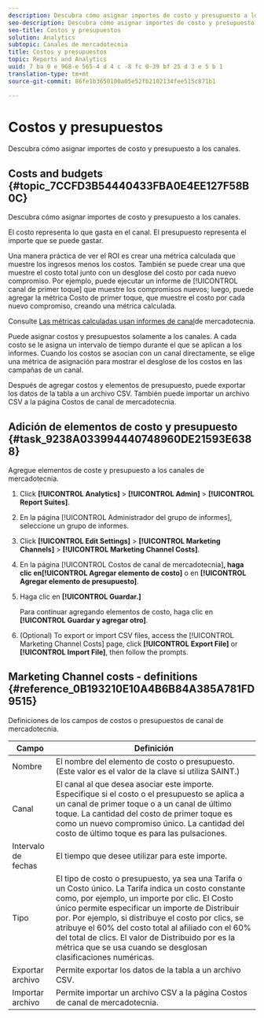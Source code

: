 ```yaml
---
description: Descubra cómo asignar importes de costo y presupuesto a los canales.
seo-description: Descubra cómo asignar importes de costo y presupuesto a los canales.
seo-title: Costos y presupuestos
solution: Analytics
subtopic: Canales de mercadotecnia
title: Costos y presupuestos
topic: Reports and Analytics
uuid: 7 ba 0 e 968-e 565-4 d 4 c -8 fc 0-39 bf 25 d 3 e 5 b 1
translation-type: tm+mt
source-git-commit: 86fe1b3650100a05e52fb2102134fee515c871b1

---
```



# Costos y presupuestos

Descubra cómo asignar importes de costo y presupuesto a los canales.

## Costs and budgets {#topic_7CCFD3B54440433FBA0E4EE127F58B0C}

Descubra cómo asignar importes de costo y presupuesto a los canales.

El costo representa lo que gasta en el canal. El presupuesto representa el importe que se puede gastar.

Una manera práctica de ver el ROI es crear una métrica calculada que muestre los ingresos menos los costos. También se puede crear una que muestre el costo total junto con un desglose del costo por cada nuevo compromiso. Por ejemplo, puede ejecutar un informe de [!UICONTROL canal de primer toque] que muestre los compromisos nuevos; luego, puede agregar la métrica Costo de primer toque, que muestre el costo por cada nuevo compromiso, creando una métrica calculada.

Consulte [Las métricas calculadas usan informes de canal](../../components/c-marketing-channels/c-channel-calc-metrics.md#topic_4521D324A79E43EF99E69FCDE1E92F74)de mercadotecnia.

Puede asignar costos y presupuestos solamente a los canales. A cada costo se le asigna un intervalo de tiempo durante el que se aplican a los informes. Cuando los costos se asocian con un canal directamente, se elige una métrica de asignación para mostrar el desglose de los costos en las campañas de un canal.

Después de agregar costos y elementos de presupuesto, puede exportar los datos de la tabla a un archivo CSV. También puede importar un archivo CSV a la página Costos de canal de mercadotecnia.

## Adición de elementos de costo y presupuesto {#task_9238A033994440748960DE21593E6388}

Agregue elementos de coste y presupuesto a los canales de mercadotecnia.

1. Click **[!UICONTROL Analytics]** &gt; **[!UICONTROL Admin]** &gt; **[!UICONTROL Report Suites]**.
1. En la página [!UICONTROL Administrador del grupo de informes], seleccione un grupo de informes.
1. Click **[!UICONTROL Edit Settings]** &gt; **[!UICONTROL Marketing Channels]** &gt; **[!UICONTROL Marketing Channel Costs]**.
1. En la página [!UICONTROL Costos de canal de mercadotecnia]**, haga clic en[!UICONTROL Agregar elemento de costo]** o en **[!UICONTROL Agregar elemento de presupuesto]**.
1. Haga clic en **[!UICONTROL Guardar.]**

   Para continuar agregando elementos de costo, haga clic en **[!UICONTROL Guardar y agregar otro]**.

1. (Optional) To export or import CSV files, access the [!UICONTROL Marketing Channel Costs] page, click **[!UICONTROL Export File]** or **[!UICONTROL Import File]**, then follow the prompts.

## Marketing Channel costs - definitions {#reference_0B193210E10A4B6B84A385A781FD9515}

Definiciones de los campos de costos o presupuestos de canal de mercadotecnia.



| Campo | Definición |
|--- |--- |
| Nombre | El nombre del elemento de costo o presupuesto. (Este valor es el valor de la clave si utiliza SAINT.) |
| Canal | El canal al que desea asociar este importe. Especifique si el costo o el presupuesto se aplica a un canal de primer toque o a un canal de último toque. La cantidad del costo de primer toque es como un nuevo compromiso único. La cantidad del costo de último toque es para las pulsaciones. |
| Intervalo de fechas | El tiempo que desee utilizar para este importe. |
| Tipo | El tipo de costo o presupuesto, ya sea una Tarifa o un Costo único. La Tarifa indica un costo constante como, por ejemplo, un importe por clic. El Costo único permite especificar un importe de Distribuir por. Por ejemplo, si distribuye el costo por clics, se atribuye el 60% del costo total al afiliado con el 60% del total de clics. El valor de Distribuido por es la métrica que se usa cuando se desglosan clasificaciones numéricas. |
| Exportar archivo | Permite exportar los datos de la tabla a un archivo CSV. |
| Importar archivo | Permite importar un archivo CSV a la página Costos de canal de mercadotecnia. |
